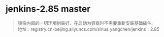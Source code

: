 # jenkins-2.85 master
> 镜像内部的一切环境封装好，在启动为容器时不需要重新安装基础插件。
地址：registry.cn-beijing.aliyuncs.com/sirius_yangchen/jenkins：2.85
